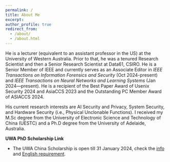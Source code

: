 ```yaml
---
permalink: /
title: About Me
excerpt: 
author_profile: true
redirect_from: 
  - /about/
  - /about.html
---
```


He is a lecturer (equivalent to an assistant professor in the US) at the University of Western Australia. Prior to that, he was a tenured Research Scientist and then a Senior Research Scientist at Data61, CSIRO. He is a Senior Member of IEEE and currently serves as an Associate Editor in *IEEE Transactions on Information Forensics and Security* (Oct 2024-present) and *IEEE Transactions on Neural Networks and Learning Systems* (Jan 2024—present). He is a recipient of the Best Paper Award of Usenix Security 2024 and AsiaCCS 2023 and the Outstanding PC Member Award of ASIACCS 2024.

His current research interests are AI Security and Privacy, System Security, and Hardware Security (i.e., Physical Unclonable Functions). I received  my  M.Sc  degree  from the University of Electronic Science and Technology of China (UESTC) and a Ph.D degree from the University of Adelaide, Australia. 

**UWA PhD Scholarship Link** 

- The UWA China Scholarship is open till 31 January 2024, check the [info](https://researchdegrees.uwa.edu.au/scholarships/8qq4q/uwa-china-scholarships) and [English requirement](https://researchdegrees.uwa.edu.au/scholarships/8qq4q/uwa-china-scholarships).


